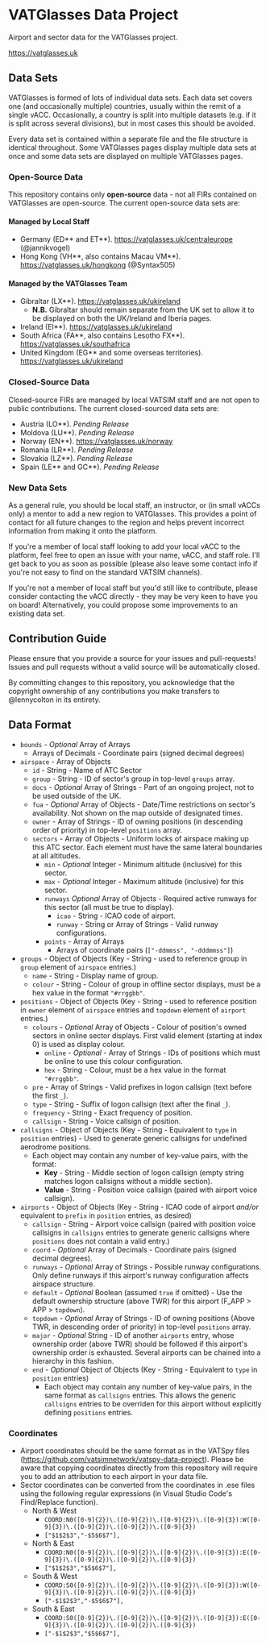 # VATGlasses Data Project
Airport and sector data for the VATGlasses project.

https://vatglasses.uk

## Data Sets
VATGlasses is formed of lots of individual data sets. Each data set covers one (and occasionally multiple) countries, usually within the remit of a single vACC. Occasionally, a country is split into multiple datasets (e.g. if it is split across several divisions), but in most cases this should be avoided.

Every data set is contained within a separate file and the file structure is identical throughout. Some VATGlasses pages display multiple data sets at once and some data sets are displayed on multiple VATGlasses pages.

### Open-Source Data
This repository contains only **open-source** data - not all FIRs contained on VATGlasses are open-source. The current open-source data sets are:

#### Managed by Local Staff
- Germany (ED** and ET**). https://vatglasses.uk/centraleurope (@jannikvogel)
- Hong Kong (VH**, also contains Macau VM**). https://vatglasses.uk/hongkong (@Syntax505)

#### Managed by the VATGlasses Team
- Gibraltar (LX**). https://vatglasses.uk/ukireland
  - **N.B.** Gibraltar should remain separate from the UK set to allow it to be displayed on both the UK/Ireland and Iberia pages.
- Ireland (EI**). https://vatglasses.uk/ukireland
- South Africa (FA**, also contains Lesotho FX**). https://vatglasses.uk/southafrica
- United Kingdom (EG** and some overseas territories). https://vatglasses.uk/ukireland

### Closed-Source Data
Closed-source FIRs are managed by local VATSIM staff and are not open to public contributions. The current closed-sourced data sets are:

- Austria (LO**). _Pending Release_
- Moldova (LU**). _Pending Release_
- Norway (EN**). https://vatglasses.uk/norway
- Romania (LR**). _Pending Release_
- Slovakia (LZ**). _Pending Release_
- Spain (LE** and GC**). _Pending Release_

### New Data Sets
As a general rule, you should be local staff, an instructor, or (in small vACCs only) a mentor to add a new region to VATGlasses. This provides a point of contact for all future changes to the region and helps prevent incorrect information from making it onto the platform.

If you're a member of local staff looking to add your local vACC to the platform, feel free to open an issue with your name, vACC, and staff role. I'll get back to you as soon as possible (please also leave some contact info if you're not easy to find on the standard VATSIM channels). 

If you're not a member of local staff but you'd still like to contribute, please consider contacting the vACC directly - they may be very keen to have you on board! Alternatively, you could propose some improvements to an existing data set.

## Contribution Guide
Please ensure that you provide a source for your issues and pull-requests! Issues and pull requests without a valid source will be automatically closed.

By committing changes to this repository, you acknowledge that the copyright ownership of any contributions you make transfers to @lennycolton in its entirety.

## Data Format
- `bounds` - _Optional_ Array of Arrays
  - Arrays of Decimals - Coordinate pairs (signed decimal degrees)
- `airspace` - Array of Objects
  - `id` - String - Name of ATC Sector
  - `group` - String - ID of sector's group in top-level `groups` array.
  - `docs` - _Optional_ Array of Strings - Part of an ongoing project, not to be used outside of the UK.
  - `fua` - _Optional_ Array of Objects - Date/Time restrictions on sector's availability. Not shown on the map outside of designated times.
  - `owner` - Array of Strings - ID of owning positions (in descending order of priority) in top-level `positions` array.
  - `sectors` - Array of Objects - Uniform locks of airspace making up this ATC sector. Each element must have the same lateral boundaries at all altitudes.
    - `min` - _Optional_ Integer - Minimum altitude (inclusive) for this sector.
    - `max` - _Optional_ Integer - Maximum altitude (inclusive) for this sector.
    - `runways` _Optional_ Array of Objects - Required active runways for this sector (all must be true to display).
      - `icao` - String - ICAO code of airport.
      - `runway` - String or Array of Strings - Valid runway configurations.
    - `points` - Array of Arrays
      - Arrays of coordinate pairs (`["-ddmmss", "-dddmmss"]`)
- `groups` - Object of Objects (Key - String - used to reference group in `group` element of `airspace` entries.)
  - `name` - String - Display name of group.
  - `colour` - String - Colour of group in offline sector displays, must be a hex value in the format `"#rrggbb"`.
- `positions` - Object of Objects (Key - String - used to reference position in `owner` element of `airspace` entries and `topdown` element of `airport` entries.)
  - `colours` - _Optional_ Array of Objects - Colour of position's owned sectors in online sector displays. First valid element (starting at index 0) is used as display colour.
    - `online` - _Optional_ - Array of Strings - IDs of positions which must be online to use this colour configuration.
    - `hex` - String - Colour, must be a hex value in the format `"#rrggbb"`.
  - `pre` - Array of Strings - Valid prefixes in logon callsign (text before the first `_`).
  - `type` - String - Suffix of logon callsign (text after the final `_`).
  - `frequency` - String - Exact frequency of position.
  - `callsign` - String - Voice callsign of position.
- `callsigns` - Object of Objects (Key - String - Equivalent to `type` in `position` entries) - Used to generate generic callsigns for undefined aerodrome positions.
  - Each object may contain any number of key-value pairs, with the format:
    - **Key** - String - Middle section of logon callsign (empty string matches logon callsigns without a middle section).
    - **Value** - String - Position voice callsign (paired with airport voice callsign).
- `airports` - Object of Objects (Key - String - ICAO code of airport _and/or_ equivalent to `prefix` in `position` entries, as desired)
  - `callsign` - String - Airport voice callsign (paired with position voice callsigns in `callsigns` entries to generate generic callsigns where `positions` does not contain a valid entry.)
  - `coord` - _Optional_ Array of Decimals - Coordinate pairs (signed decimal degrees).
  - `runways` - _Optional_ Array of Strings - Possible runway configurations. Only define runways if this airport's runway configuration affects airspace structure.
  - `default` - _Optional_ Boolean (assumed `true` if omitted) - Use the default ownership structure (above TWR) for this airport (F_APP > APP > `topdown`).
  - `topdown` - _Optional_ Array of Strings - ID of owning positions (Above TWR, in descending order of priority) in top-level `positions` array.
  - `major` - _Optional_ String - ID of another `airports` entry, whose ownership order (above TWR) should be followed if this airport's ownership order is exhausted. Several airports can be chained into a hierarchy in this fashion.
  - `end` - _Optional_ Object of Objects (Key - String - Equivalent to `type` in `position` entries)
    - Each object may contain any number of key-value pairs, in the same format as `callsigns` entries. This allows the generic `callsigns` entries to be overriden for this airport without explicitly defining `positions` entries.

### Coordinates
- Airport coordinates should be the same format as in the VATSpy files (https://github.com/vatsimnetwork/vatspy-data-project). Please be aware that copying coordinates directly from this repository will require you to add an attribution to each airport in your data file.
- Sector coordinates can be converted from the coordinates in .ese files using the following regular expressions (in Visual Studio Code's Find/Replace function).
  - North & West
    - `COORD:N0([0-9]{2})\.([0-9]{2})\.([0-9]{2})\.([0-9]{3}):W([0-9]{3})\.([0-9]{2})\.([0-9]{2})\.([0-9]{3})`
    - `["$1$2$3","-$5$6$7"],`
  - North & East
    - `COORD:N0([0-9]{2})\.([0-9]{2})\.([0-9]{2})\.([0-9]{3}):E([0-9]{3})\.([0-9]{2})\.([0-9]{2})\.([0-9]{3})`
    - `["$1$2$3","$5$6$7"],`
  - South & West
    - `COORD:S0([0-9]{2})\.([0-9]{2})\.([0-9]{2})\.([0-9]{3}):W([0-9]{3})\.([0-9]{2})\.([0-9]{2})\.([0-9]{3})`
    - `["-$1$2$3","-$5$6$7"],`
  - South & East
    - `COORD:S0([0-9]{2})\.([0-9]{2})\.([0-9]{2})\.([0-9]{3}):E([0-9]{3})\.([0-9]{2})\.([0-9]{2})\.([0-9]{3})`
    - `["-$1$2$3","$5$6$7"],`
